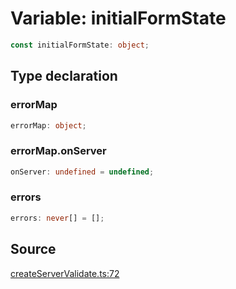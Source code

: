# Variable: initialFormState

```ts
const initialFormState: object;
```

## Type declaration

### errorMap

```ts
errorMap: object;
```

### errorMap.onServer

```ts
onServer: undefined = undefined;
```

### errors

```ts
errors: never[] = [];
```

## Source

[createServerValidate.ts:72](https://github.com/TanStack/form/blob/2fcee08730ef56cadb9b5937d06198bcc1fedcd7/packages/react-form/src/createServerValidate.ts#L72)
